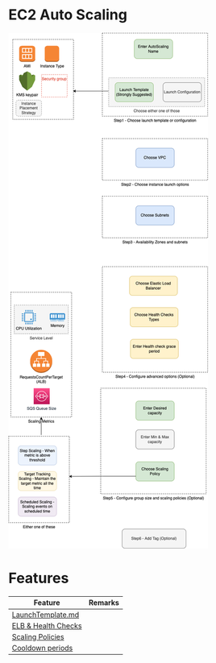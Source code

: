# EC2 Auto Scaling

![](assets/EC2-ASG-Creation-Steps.png)

# Features

| Feature                                       | Remarks |
|-----------------------------------------------|---------|
| [LaunchTemplate.md](LaunchTemplate&Config.md) |         |
| [ELB & Health Checks](HealthChecks.md)        |         |
| [Scaling Policies](../ScalingPolicies.md)        |         |
| [Cooldown periods](../CoolingPeriods.md)         |         |
